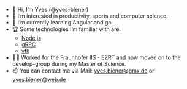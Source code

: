 - 👋 Hi, I’m Yves (@yves-biener)
- 👀 I’m interested in productivity, sports and computer science.
- 🌱 I’m currently learning Angular and go.
- 🏆 Some technologies I’m familiar with are:
  - [Node.js](https://github.com/nodejs)
  - [gRPC](https://github.com/grpc)
  - [vtk](https://github.com/Kitware/VTK)
- 👨‍💻 Worked for the Fraunhofer IIS - EZRT and now moved on to the develop-group during my Master of Science.
- 📫 You can contact me via Mail: yves.biener@gmx.de or yves.biener@web.de

<!---
yves-biener/yves-biener is a ✨ special ✨ repository because its `README.md` (this file) appears on your GitHub profile.
You can click the Preview link to take a look at your changes.
--->
